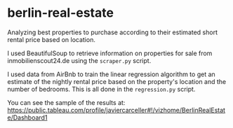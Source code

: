 # berlin-real-estate

Analyzing best properties to purchase according to their estimated short rental price based on location.

I used BeautifulSoup to retrieve information on properties for sale from inmobilienscout24.de using the `scraper.py` script.

I used data from AirBnb to train the linear regression algorithm to get an estimate of the nightly rental price based on the property's location and the number of bedrooms. This is all done in the `regression.py` script.

You can see the sample of the results at: https://public.tableau.com/profile/javiercarceller#!/vizhome/BerlinRealEstate/Dashboard1

